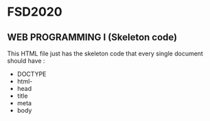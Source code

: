 # FSD2020
## WEB PROGRAMMING I (Skeleton code)
This HTML file just has the skeleton code that every single document should have :
* DOCTYPE 
* html-
* head 
* title
* meta
* body
